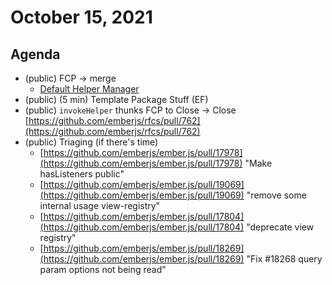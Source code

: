 # October 15, 2021

## Agenda

- (public) FCP → merge
    - [Default Helper Manager](https://github.com/emberjs/rfcs/pull/756)
- (public) (5 min) Template Package Stuff (EF)
- (public) `invokeHelper` thunks FCP to Close → Close [https://github.com/emberjs/rfcs/pull/762](https://github.com/emberjs/rfcs/pull/762)
- (public) Triaging (if there's time)
    - [https://github.com/emberjs/ember.js/pull/17978](https://github.com/emberjs/ember.js/pull/17978) "Make hasListeners public"
    - [https://github.com/emberjs/ember.js/pull/19069](https://github.com/emberjs/ember.js/pull/19069) "remove some internal usage view-registry"
    - [https://github.com/emberjs/ember.js/pull/17804](https://github.com/emberjs/ember.js/pull/17804) "deprecate view registry"
    - [https://github.com/emberjs/ember.js/pull/18269](https://github.com/emberjs/ember.js/pull/18269) "Fix #18268 query param options not being read"